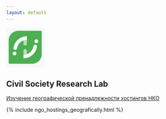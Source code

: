 ```yaml
---
layout: default
---
```


<img src="./assets/img/lab-logo.PNG" alt="Logo" />

## Civil Society Research Lab

[Изучение географической пренадлежности хостингов НКО](./hostings.md)

{% include ngo_hostings_geografically.html %}
